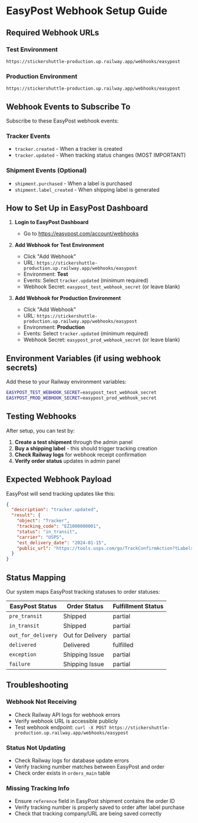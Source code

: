 # EasyPost Webhook Setup Guide

## Required Webhook URLs

### Test Environment
```
https://stickershuttle-production.up.railway.app/webhooks/easypost
```

### Production Environment  
```
https://stickershuttle-production.up.railway.app/webhooks/easypost
```

## Webhook Events to Subscribe To

Subscribe to these EasyPost webhook events:

### Tracker Events
- `tracker.created` - When a tracker is created
- `tracker.updated` - When tracking status changes (MOST IMPORTANT)

### Shipment Events (Optional)
- `shipment.purchased` - When a label is purchased
- `shipment.label_created` - When shipping label is generated

## How to Set Up in EasyPost Dashboard

1. **Login to EasyPost Dashboard**
   - Go to https://easypost.com/account/webhooks

2. **Add Webhook for Test Environment**
   - Click "Add Webhook"
   - URL: `https://stickershuttle-production.up.railway.app/webhooks/easypost`
   - Environment: **Test**
   - Events: Select `tracker.updated` (minimum required)
   - Webhook Secret: `easypost_test_webhook_secret` (or leave blank)

3. **Add Webhook for Production Environment**
   - Click "Add Webhook" 
   - URL: `https://stickershuttle-production.up.railway.app/webhooks/easypost`
   - Environment: **Production**
   - Events: Select `tracker.updated` (minimum required)
   - Webhook Secret: `easypost_prod_webhook_secret` (or leave blank)

## Environment Variables (if using webhook secrets)

Add these to your Railway environment variables:

```bash
EASYPOST_TEST_WEBHOOK_SECRET=easypost_test_webhook_secret
EASYPOST_PROD_WEBHOOK_SECRET=easypost_prod_webhook_secret
```

## Testing Webhooks

After setup, you can test by:

1. **Create a test shipment** through the admin panel
2. **Buy a shipping label** - this should trigger tracking creation
3. **Check Railway logs** for webhook receipt confirmation
4. **Verify order status** updates in admin panel

## Expected Webhook Payload

EasyPost will send tracking updates like this:

```json
{
  "description": "tracker.updated",
  "result": {
    "object": "Tracker",
    "tracking_code": "EZ1000000001", 
    "status": "in_transit",
    "carrier": "USPS",
    "est_delivery_date": "2024-01-15",
    "public_url": "https://tools.usps.com/go/TrackConfirmAction?tLabels=EZ1000000001"
  }
}
```

## Status Mapping

Our system maps EasyPost tracking statuses to order statuses:

| EasyPost Status | Order Status | Fulfillment Status |
|----------------|--------------|-------------------|
| `pre_transit` | Shipped | partial |
| `in_transit` | Shipped | partial |
| `out_for_delivery` | Out for Delivery | partial |
| `delivered` | Delivered | fulfilled |
| `exception` | Shipping Issue | partial |
| `failure` | Shipping Issue | partial |

## Troubleshooting

### Webhook Not Receiving
- Check Railway API logs for webhook errors
- Verify webhook URL is accessible publicly
- Test webhook endpoint: `curl -X POST https://stickershuttle-production.up.railway.app/webhooks/easypost`

### Status Not Updating
- Check Railway logs for database update errors
- Verify tracking number matches between EasyPost and order
- Check order exists in `orders_main` table

### Missing Tracking Info
- Ensure `reference` field in EasyPost shipment contains the order ID
- Verify tracking number is properly saved to order after label purchase
- Check that tracking company/URL are being saved correctly 